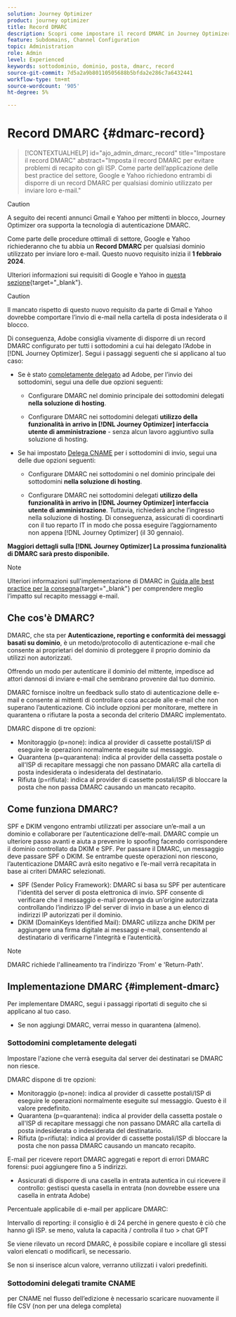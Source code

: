 ```yaml
---
solution: Journey Optimizer
product: journey optimizer
title: Record DMARC
description: Scopri come impostare il record DMARC in Journey Optimizer
feature: Subdomains, Channel Configuration
topic: Administration
role: Admin
level: Experienced
keywords: sottodominio, dominio, posta, dmarc, record
source-git-commit: 7d5a2a9b80110505688b5bfda2e286c7a6432441
workflow-type: tm+mt
source-wordcount: '905'
ht-degree: 5%

---
```


# Record DMARC {#dmarc-record}

>[!CONTEXTUALHELP]
>id="ajo_admin_dmarc_record"
>title="Impostare il record DMARC"
>abstract="Imposta il record DMARC per evitare problemi di recapito con gli ISP. Come parte dell’applicazione delle best practice del settore, Google e Yahoo richiedono entrambi di disporre di un record DMARC per qualsiasi dominio utilizzato per inviare loro e-mail."

>[!CAUTION]
>
>A seguito dei recenti annunci Gmail e Yahoo per mittenti in blocco, Journey Optimizer ora supporta la tecnologia di autenticazione DMARC.

<!--TO ADD TO AJO HOME PAGE (first tab)

>[!TAB Mandatory DMARC update]

As part of their enforcing industry best practices, Google and Yahoo will both be requiring that you have a DMARC record for any domain you use to send email to them, starting on **February 1st, 2024**. Make sure that you have DMARC record set up for all the subdomains that you have delegated to Adobe in Journey Optimizer.

[![image](using/assets/do-not-localize/learn-more-button.svg)](using/configuration/dmarc-record-update.md)
-->

Come parte delle procedure ottimali di settore, Google e Yahoo richiederanno che tu abbia un **Record DMARC** per qualsiasi dominio utilizzato per inviare loro e-mail. Questo nuovo requisito inizia il **1 febbraio 2024**.

Ulteriori informazioni sui requisiti di Google e Yahoo in [questa sezione](https://experienceleague.adobe.com/docs/deliverability-learn/deliverability-best-practice-guide/additional-resources/guidance-around-changes-to-google-and-yahoo.html?lang=en#dmarc%3A){target="_blank"}.

>[!CAUTION]
>
>Il mancato rispetto di questo nuovo requisito da parte di Gmail e Yahoo dovrebbe comportare l’invio di e-mail nella cartella di posta indesiderata o il blocco.

Di conseguenza, Adobe consiglia vivamente di disporre di un record DMARC configurato per tutti i sottodomini a cui hai delegato l’Adobe in [!DNL Journey Optimizer]. Segui i passaggi seguenti che si applicano al tuo caso:

* Se è stato [completamente delegato](delegate-subdomain.md#full-subdomain-delegation) ad Adobe, per l’invio dei sottodomini, segui una delle due opzioni seguenti:

   * Configurare DMARC nel dominio principale dei sottodomini delegati **nella soluzione di hosting**.

   * Configurare DMARC nei sottodomini delegati **utilizzo della funzionalità in arrivo in [!DNL Journey Optimizer] interfaccia utente di amministrazione** - senza alcun lavoro aggiuntivo sulla soluzione di hosting.

* Se hai impostato [Delega CNAME](delegate-subdomain.md#cname-subdomain-delegation) per i sottodomini di invio, segui una delle due opzioni seguenti:

   * Configurare DMARC nei sottodomini o nel dominio principale dei sottodomini **nella soluzione di hosting**.

   * Configurare DMARC nei sottodomini delegati **utilizzo della funzionalità in arrivo in [!DNL Journey Optimizer] interfaccia utente di amministrazione**. Tuttavia, richiederà anche l’ingresso nella soluzione di hosting. Di conseguenza, assicurati di coordinarti con il tuo reparto IT in modo che possa eseguire l’aggiornamento non appena [!DNL Journey Optimizer] (il 30 gennaio). <!--and be ready on February 1st, 2024-->

**Maggiori dettagli sulla [!DNL Journey Optimizer] La prossima funzionalità di DMARC sarà presto disponibile.**

>[!NOTE]
>
>Ulteriori informazioni sull&#39;implementazione di DMARC in [Guida alle best practice per la consegna](https://experienceleague.adobe.com/docs/deliverability-learn/deliverability-best-practice-guide/additional-resources/technotes/implement-dmarc.html#about){target="_blank"} per comprendere meglio l’impatto sul recapito messaggi e-mail.

## Che cos&#39;è DMARC?

DMARC, che sta per **Autenticazione, reporting e conformità dei messaggi basati su dominio**, è un metodo/protocollo di autenticazione e-mail che consente ai proprietari del dominio di proteggere il proprio dominio da utilizzi non autorizzati.

Offrendo un modo per autenticare il dominio del mittente, impedisce ad attori dannosi di inviare e-mail che sembrano provenire dal tuo dominio.

DMARC fornisce inoltre un feedback sullo stato di autenticazione delle e-mail e consente ai mittenti di controllare cosa accade alle e-mail che non superano l’autenticazione. Ciò include opzioni per monitorare, mettere in quarantena o rifiutare la posta a seconda del criterio DMARC implementato.

<!--Setting up a DMARC record involves adding a DNS TXT record to your domain's DNS settings. This record specifies your DMARC policy, such as whether to quarantine or reject messages that fail authentication. Implementing DMARC is a proactive step towards enhancing email security and protecting both your organization and your recipients from email-based threats.-->

DMARC dispone di tre opzioni:

* Monitoraggio (p=none): indica al provider di cassette postali/ISP di eseguire le operazioni normalmente eseguite sul messaggio.
* Quarantena (p=quarantena): indica al provider della cassetta postale o all&#39;ISP di recapitare messaggi che non passano DMARC alla cartella di posta indesiderata o indesiderata del destinatario.
* Rifiuta (p=rifiuta): indica al provider di cassette postali/ISP di bloccare la posta che non passa DMARC causando un mancato recapito.

## Come funziona DMARC?

SPF e DKIM vengono entrambi utilizzati per associare un’e-mail a un dominio e collaborare per l’autenticazione dell’e-mail. DMARC compie un ulteriore passo avanti e aiuta a prevenire lo spoofing facendo corrispondere il dominio controllato da DKIM e SPF. Per passare il DMARC, un messaggio deve passare SPF o DKIM. Se entrambe queste operazioni non riescono, l’autenticazione DMARC avrà esito negativo e l’e-mail verrà recapitata in base ai criteri DMARC selezionati.

* SPF (Sender Policy Framework): DMARC si basa su SPF per autenticare l&#39;identità del server di posta elettronica di invio. SPF consente di verificare che il messaggio e-mail provenga da un’origine autorizzata controllando l’indirizzo IP del server di invio in base a un elenco di indirizzi IP autorizzati per il dominio.
* DKIM (DomainKeys Identified Mail): DMARC utilizza anche DKIM per aggiungere una firma digitale ai messaggi e-mail, consentendo al destinatario di verificarne l’integrità e l’autenticità.

>[!NOTE]
>
>DMARC richiede l&#39;allineamento tra l&#39;indirizzo &#39;From&#39; e &#39;Return-Path&#39;.


<!--

* DMARC helps prevent malicious actors from sending emails that appear to come from your domain. By setting up DMARC, you can specify how email providers should handle messages that fail authentication checks, reducing the likelihood that phishing emails will reach recipients.

* DMARC helps improve email deliverability by providing a clear policy for email providers to follow when encountering messages claiming to be from your domain. This can reduce the chances of legitimate emails being marked as spam or rejected.

DMARC helps protect against email spoofing, phishing, and other fraudulent activities.

It allows you to decide how a mailbox provider should handle emails that fail SPF and DKIM checks, providing a way to authenticate the sender's domain and prevent unauthorized use of the domain for malicious purposes.

-->


## Implementazione DMARC {#implement-dmarc}

Per implementare DMARC, segui i passaggi riportati di seguito che si applicano al tuo caso.

* Se non aggiungi DMARC, verrai messo in quarantena (almeno).

### Sottodomini completamente delegati

Impostare l&#39;azione che verrà eseguita dal server dei destinatari se DMARC non riesce.

DMARC dispone di tre opzioni:

* Monitoraggio (p=none): indica al provider di cassette postali/ISP di eseguire le operazioni normalmente eseguite sul messaggio. Questo è il valore predefinito.
* Quarantena (p=quarantena): indica al provider della cassetta postale o all&#39;ISP di recapitare messaggi che non passano DMARC alla cartella di posta indesiderata o indesiderata del destinatario.
* Rifiuta (p=rifiuta): indica al provider di cassette postali/ISP di bloccare la posta che non passa DMARC causando un mancato recapito.

E-mail per ricevere report DMARC aggregati e report di errori DMARC forensi: puoi aggiungere fino a 5 indirizzi.

* Assicurati di disporre di una casella in entrata autentica in cui ricevere il controllo: gestisci questa casella in entrata (non dovrebbe essere una casella in entrata Adobe)

Percentuale applicabile di e-mail per applicare DMARC:

Intervallo di reporting: il consiglio è di 24 perché in genere questo è ciò che hanno gli ISP.
se meno, valuta la capacità / controlla il tuo > chat GPT

Se viene rilevato un record DMARC, è possibile copiare e incollare gli stessi valori elencati o modificarli, se necessario.

Se non si inserisce alcun valore, verranno utilizzati i valori predefiniti.

### Sottodomini delegati tramite CNAME

per CNAME nel flusso dell’edizione è necessario scaricare nuovamente il file CSV (non per una delega completa)





